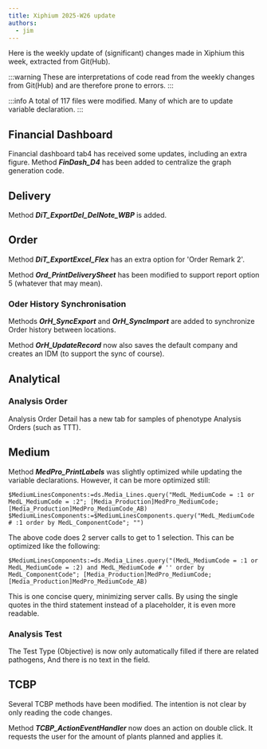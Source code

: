 ```yaml
---
title: Xiphium 2025-W26 update
authors:
  - jim
---
```


Here is the weekly update of (significant) changes made in Xiphium this week, extracted from Git(Hub).

:::warning
These are interpretations of code read from the weekly changes from Git(Hub) and are therefore prone to errors.
:::

:::info
A total of 117 files were modified. Many of which are to update variable declaration.
:::

<!--truncate-->
## Financial Dashboard
Financial dashboard tab4 has received some updates, including an extra figure. Method ***FinDash_D4*** has been added to centralize the graph generation code.

## Delivery
Method ***DiT_ExportDel_DelNote_WBP*** is added.

## Order
Method ***DiT_ExportExcel_Flex*** has an extra option for 'Order Remark 2'.

Method ***Ord_PrintDeliverySheet*** has been modified to support report option 5 (whatever that may mean).
### Oder History Synchronisation
Methods ***OrH_SyncExport*** and ***OrH_SyncImport*** are added to synchronize Order history between locations.

Method ***OrH_UpdateRecord*** now also saves the default company and creates an IDM (to support the sync of course).


## Analytical
### Analysis Order
Analysis Order Detail has a new tab for samples of phenotype Analysis Orders (such as TTT).

## Medium
Method ***MedPro_PrintLabels*** was slightly optimized while updating the variable declarations. However, it can be more optimized still:

```4D
$MediumLinesComponents:=ds.Media_Lines.query("MedL_MediumCode = :1 or MedL_MediumCode = :2"; [Media_Production]MedPro_MediumCode; [Media_Production]MedPro_MediumCode_AB)
$MediumLinesComponents:=$MediumLinesComponents.query("MedL_MediumCode # :1 order by MedL_ComponentCode"; "")
```
The above code does 2 server calls to get to 1 selection. This can be optimized like the following:
```4D
$MediumLinesComponents:=ds.Media_Lines.query("(MedL_MediumCode = :1 or MedL_MediumCode = :2) and MedL_MediumCode # '' order by MedL_ComponentCode"; [Media_Production]MedPro_MediumCode; [Media_Production]MedPro_MediumCode_AB)
```
This is one concise query, minimizing server calls. By using the single quotes in the third statement instead of a placeholder, it is even more readable.
### Analysis Test
The Test Type (Objective) is now only automatically filled if there are related pathogens, And there is no text in the field.

## TCBP
Several TCBP methods have been modified. The intention is not clear by only reading the code changes.

Method ***TCBP_ActionEventHandler*** now does an action on double click. It requests the user for the amount of plants planned and applies it.



